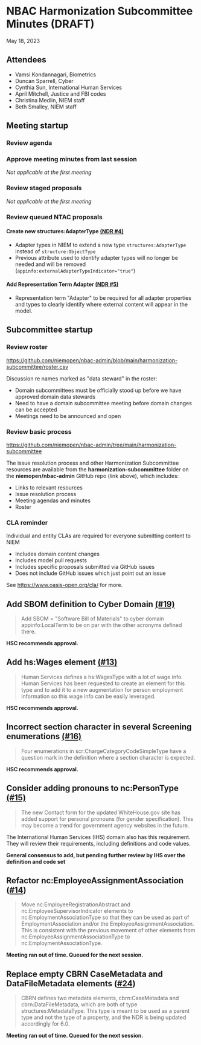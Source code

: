 
# NBAC Harmonization Subcommittee Minutes (DRAFT)

May 18, 2023

## Attendees

- Vamsi Kondannagari, Biometrics
- Duncan Sparrell, Cyber
- Cynthia Sun, International Human Services
- April Mitchell, Justice and FBI codes
- Christina Medlin, NIEM staff
- Beth Smalley, NIEM staff

## Meeting startup

### Review agenda

### Approve meeting minutes from last session

*Not applicable at the first meeting*

### Review staged proposals

*Not applicable at the first meeting*

### Review queued NTAC proposals

#### Create new structures:AdapterType [(NDR #4)](https://github.com/niemopen/niem-naming-design-rules/issues/4)

- Adapter types in NIEM to extend a new type `structures:AdapterType` instead of `structure:ObjectType`
- Previous attribute used to identify adapter types will no longer be needed and will be removed (`appinfo:externalAdapterTypeIndicator="true"`)

#### Add Representation Term Adapter [(NDR #5)](https://github.com/niemopen/niem-naming-design-rules/issues/5)

- Representation term "Adapter" to be required for all adapter properties and types to clearly identify where external content will appear in the model.

## Subcommittee startup

### Review roster

https://github.com/niemopen/nbac-admin/blob/main/harmonization-subcommittee/roster.csv

Discussion re names marked as "data steward" in the roster:

- Domain subcommittees must be officially stood up before we have approved domain data stewards
- Need to have a domain subcommittee meeting before domain changes can be accepted
- Meetings need to be announced and open

### Review basic process

https://github.com/niemopen/nbac-admin/tree/main/harmonization-subcommittee

The issue resolution process and other Harmonization Subcommittee resources are available from the **harmonization-subcommittee** folder on the **niemopen/nbac-admin** GitHub repo (link above), which includes:

- Links to relevant resources
- Issue resolution process
- Meeting agendas and minutes
- Roster

### CLA reminder

Individual and entity CLAs are required for everyone submitting content to NIEM

- Includes domain content changes
- Includes model pull requests
- Includes specific proposals submitted via GitHub issues
- Does not include GitHub issues which just point out an issue

See https://www.oasis-open.org/cla/ for more.

## Add SBOM definition to Cyber Domain [(#19)](https://github.com/niemopen/niem-model/issues/19)

> Add SBOM = "Software Bill of Materials" to cyber domain appinfo:LocalTerm to be on par with the other acronyms defined there.

**HSC recommends approval.**

## Add hs:Wages element [(#13)](https://github.com/niemopen/niem-model/issues/13)

> Human Services defines a hs:WagesType with a lot of wage info. Human Services has been requested to create an element for this type and to add it to a new augmentation for person employment information so this wage info can be easily leveraged.

**HSC recommends approval.**

## Incorrect section character in several Screening enumerations [(#16)](https://github.com/niemopen/niem-model/issues/16)

> Four enumerations in scr:ChargeCategoryCodeSimpleType have a question mark in the definition where a section character is expected.

**HSC recommends approval.**

## Consider adding pronouns to nc:PersonType [(#15)](https://github.com/niemopen/niem-model/issues/15)

> The new Contact form for the updated WhiteHouse.gov site has added support for personal pronouns (for gender specification). This may become a trend for government agency websites in the future.

The International Human Services (IHS) domain also has this requirement.  They will review their requirements, including definitions and code values.

**General consensus to add, but pending further review by IHS over the definition and code set**

## Refactor nc:EmployeeAssignmentAssociation ([#14](https://github.com/niemopen/niem-model/issues/14))

> Move nc:EmployeeRegistrationAbstract and nc:EmployeeSupervisorIndicator elements to nc:EmploymentAssociationType so that they can be used as part of EmploymentAssociation and/or the EmployeeAssignmentAssociation. This is consistent with the previous movement of other elements from nc:EmployeeAssignmentAssociationType to nc:EmploymentAssociationType.

**Meeting ran out of time.  Queued for the next session.**

## Replace empty CBRN CaseMetadata and DataFileMetadata elements ([#24](https://github.com/niemopen/niem-model/issues/24))

> CBRN defines two metadata elements, cbrn:CaseMetadata and cbrn:DataFileMetadata, which are both of type structures:MetadataType. This type is meant to be used as a parent type and not the type of a property, and the NDR is being updated accordingly for 6.0.

**Meeting ran out of time.  Queued for the next session.**
